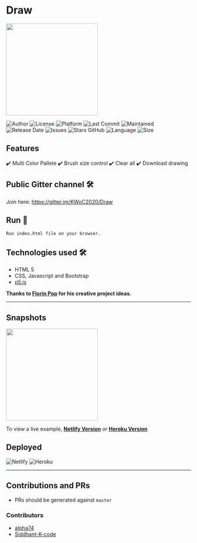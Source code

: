 # Draw
<img src="assets/img/canva.jpg" height="250px">

![Author](https://img.shields.io/badge/author-garimasingh128-orange)
![License](https://img.shields.io/badge/license-MIT-brightgreen)
![Platform](https://img.shields.io/badge/platform-Visual%20Studio%20Code-blue)
![Last Commit](https://img.shields.io/github/last-commit/garimasingh128/draw)
![Maintained](https://img.shields.io/maintenance/yes/2020)
![Release Date](https://img.shields.io/github/release-date/garimasingh128/draw)
![Issues](https://img.shields.io/github/issues/garimasingh128/draw)
![Stars GitHub](https://img.shields.io/github/stars/garimasingh128/draw)
![Language](https://img.shields.io/github/languages/top/garimasingh128/draw)
![Size](https://img.shields.io/github/repo-size/garimasingh128/draw)


## Features 
✔️ Multi Color Pallete
✔️ Brush size control
✔️ Clear all
✔️ Download drawing

## Public Gitter channel 🛠️
Join here: https://gitter.im/KWoC2020/Draw

## Run 🚀

``` 
Run index.html file on your browser.
```


## Technologies used 🛠️

- HTML 5 
- CSS, Javascript and Bootstrap
- [p5.js](https://p5js.org)

**Thanks to [Florin Pop](https://www.florin-pop.com) for his creative project ideas.**

-----

## Snapshots

<img src="assets/screenshots/ss-1.png" height="250px">


To view a live example, **[Netlify Version](https://quirky-gates-1089b2.netlify.app/)** *or* **[Heroku Version](https://draw-with-garima.herokuapp.com/)**


## Deployed

![Netlify](https://www.netlify.com/img/global/badges/netlify-color-accent.svg)
![Heroku](https://www.herokucdn.com/deploy/button.svg)


-----

## Contributions and PRs

 - PRs should be generated against `master`


### Contributors

- [alpha74](https://www.github.com/alpha74)
- [Siddhant-K-code](https://www.github.com/Siddhant-K-code)